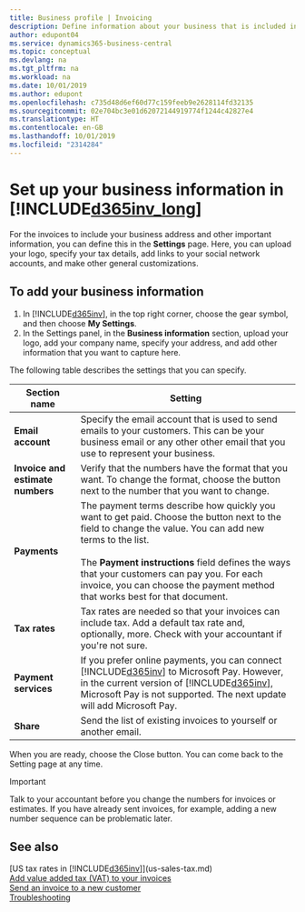 ```yaml
---
title: Business profile | Invoicing
description: Define information about your business that is included in your invoices, such as your logo and company address.
author: edupont04
ms.service: dynamics365-business-central
ms.topic: conceptual
ms.devlang: na
ms.tgt_pltfrm: na
ms.workload: na
ms.date: 10/01/2019
ms.author: edupont
ms.openlocfilehash: c735d48d6ef60d77c159feeb9e2628114fd32135
ms.sourcegitcommit: 02e704bc3e01d62072144919774f1244c42827e4
ms.translationtype: HT
ms.contentlocale: en-GB
ms.lasthandoff: 10/01/2019
ms.locfileid: "2314284"
---
```

# <a name="set-up-your-business-information-in-included365inv_longincludesd365inv_longmd"></a>Set up your business information in [!INCLUDE[d365inv_long](includes/d365inv_long.md)]

For the invoices to include your business address and other important information, you can define this in the **Settings** page. Here, you can upload your logo, specify your tax details, add links to your social network accounts, and make other general customizations.  

## <a name="to-add-your-business-information"></a>To add your business information

1. In [!INCLUDE[d365inv](includes/d365inv.md)], in the top right corner, choose the gear symbol, and then choose **My Settings**.  
2. In the Settings panel, in the **Business information** section, upload your logo, add your company name, specify your address, and add other information that you want to capture here.  

The following table describes the settings that you can specify.  


|Section name  |Setting  |
|--------------|---------|
|**Email account**|Specify the email account that is used to send emails to your customers. This can be your business email or any other other email that you use to represent your business.|
|**Invoice and estimate numbers**|Verify that the numbers have the format that you want. To change the format, choose the button next to the number that you want to change.|
|**Payments**|The payment terms describe how quickly you want to get paid. Choose the button next to the field to change the value. You can add new terms to the list. </br> </br> The **Payment instructions** field defines the ways that your customers can pay you. For each invoice, you can choose the payment method that works best for that document.|
|**Tax rates**|Tax rates are needed so that your invoices can include tax. Add a default tax rate and, optionally, more. Check with your accountant if you're not sure.|
|**Payment services**|If you prefer online payments, you can connect [!INCLUDE[d365inv](includes/d365inv.md)] to Microsoft Pay. However, in the current version of [!INCLUDE[d365inv](includes/d365inv.md)], Microsoft Pay is not supported. The next update will add Microsoft Pay.|
|**Share**|Send the list of existing invoices to yourself or another email.|

When you are ready, choose the Close button. You can come back to the Setting page at any time.  

> [!IMPORTANT]  
> Talk to your accountant before you change the numbers for invoices or estimates. If you have already sent invoices, for example, adding a new number sequence can be problematic later.  

## <a name="see-also"></a>See also
[US tax rates in [!INCLUDE[d365inv](includes/d365inv.md)]](us-sales-tax.md)  
[Add value added tax (VAT) to your invoices](add-vat.md)  
[Send an invoice to a new customer](send-invoice.md)  
[Troubleshooting](about-troubleshooting.md)  
